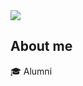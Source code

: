 <img src="https://capsule-render.vercel.app/api?type=wave&color=auto&height=200&section=header&text=welcome+to+Hanmoon github&fontSize=50" />
<br>

## About me
🎓  Alumni
